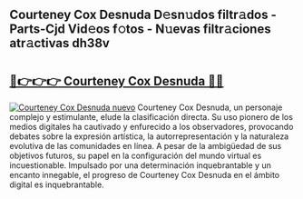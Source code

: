 ## Courteney Cox Desnuda D𝚎sn𝚞dos filtr𝚊dos - Parts-Cjd Vid𝚎os f𝚘tos - N𝚞evas filtr𝚊ciones atr𝚊ctivas dh38v

# <h2><a href="http://mbaiio.tromn.icu/?c=Courteney+Cox+Desnuda">🔗👉👉👉 Courteney Cox Desnuda 🔗🔗</a></h2>

[![Courteney Cox Desnuda nuevo](https://i.imgur.com/pEAQMta.gif)](http://mbaiio.tromn.icu/?c=Courteney+Cox+Desnuda)
Courteney Cox Desnuda, un personaje complejo y estimulante, elude la clasificación directa. Su uso pionero de los medios digitales ha cautivado y enfurecido a los observadores, provocando debates sobre la expresión artística, la autorrepresentación y la naturaleza evolutiva de las comunidades en línea. A pesar de la ambigüedad de sus objetivos futuros, su papel en la configuración del mundo virtual es incuestionable. Impulsado por una determinación inquebrantable y un encanto innegable, el progreso de Courteney Cox Desnuda en el ámbito digital es inquebrantable.
